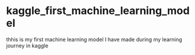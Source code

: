 # kaggle_first_machine_learning_model
thhis is my first machine learning model I have made during my learning journey in kaggle
